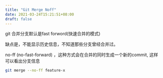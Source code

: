 ```yaml
---
title: "Git Merge Noff"
date: 2021-03-24T15:21:51+08:00
draft: false
---
```


git 合并分支默认是fast forword(快速合并的模式)

缺点是，不能显示历史信息，不知道那些分支曾经合并过。

no-ff (no-fast-forward) ，这种方式会在合并的同时生成一个新的commit, 这样可以看出分支信息

```bash
git merge --no-ff feature-x
```